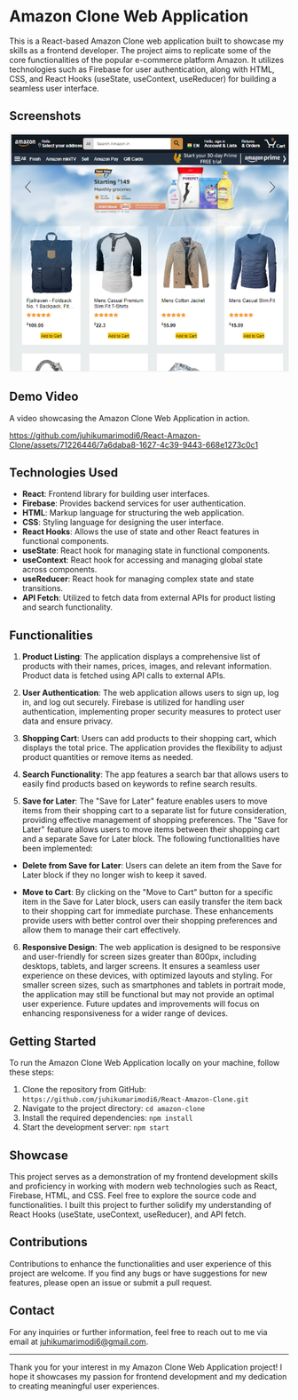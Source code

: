 # Amazon Clone Web Application

This is a React-based Amazon Clone web application built to showcase my skills as a frontend developer. The project aims to replicate some of the core functionalities of the popular e-commerce platform Amazon. It utilizes technologies such as Firebase for user authentication, along with HTML, CSS, and React Hooks (useState, useContext, useReducer) for building a seamless user interface.

## Screenshots

  ![Screenshot 1](amazon1.PNG)

## Demo Video 

A video showcasing the Amazon Clone Web Application in action.

https://github.com/juhikumarimodi6/React-Amazon-Clone/assets/71226446/7a6daba8-1627-4c39-9443-668e1273c0c1


## Technologies Used

- **React**: Frontend library for building user interfaces.
- **Firebase**: Provides backend services for user authentication.
- **HTML**: Markup language for structuring the web application.
- **CSS**: Styling language for designing the user interface.
- **React Hooks**: Allows the use of state and other React features in functional components.
- **useState**: React hook for managing state in functional components.
- **useContext**: React hook for accessing and managing global state across components.
- **useReducer**: React hook for managing complex state and state transitions.
- **API Fetch**: Utilized to fetch data from external APIs for product listing and search functionality.

## Functionalities

1. **Product Listing**: The application displays a comprehensive list of products with their names, prices, images, and relevant information. Product data is fetched using API calls to external APIs.

2. **User Authentication**: The web application allows users to sign up, log in, and log out securely. Firebase is utilized for handling user authentication, implementing proper security measures to protect user data and ensure privacy.

3. **Shopping Cart**: Users can add products to their shopping cart, which displays the total price. The application provides the flexibility to adjust product quantities or remove items as needed.

4. **Search Functionality**: The app features a search bar that allows users to easily find products based on keywords to refine search results. 

5. **Save for Later**: The "Save for Later" feature enables users to move items from their shopping cart to a separate list for future consideration, providing effective management of shopping preferences.
The "Save for Later" feature allows users to move items between their shopping cart and a separate Save for Later block. The following functionalities have been implemented:

- **Delete from Save for Later**: Users can delete an item from the Save for Later block if they no longer wish to keep it saved.

- **Move to Cart**: By clicking on the "Move to Cart" button for a specific item in the Save for Later block, users can easily transfer the item back to their shopping cart for immediate purchase.
These enhancements provide users with better control over their shopping preferences and allow them to manage their cart effectively.

6. **Responsive Design**: The web application is designed to be responsive and user-friendly for screen sizes greater than 800px, including desktops, tablets, and larger screens. It ensures a seamless user experience on these devices, with optimized layouts and styling.
For smaller screen sizes, such as smartphones and tablets in portrait mode, the application may still be functional but may not provide an optimal user experience. Future updates and improvements will focus on enhancing responsiveness for a wider range of devices.

## Getting Started

To run the Amazon Clone Web Application locally on your machine, follow these steps:

1. Clone the repository from GitHub: `https://github.com/juhikumarimodi6/React-Amazon-Clone.git`
2. Navigate to the project directory: `cd amazon-clone`
3. Install the required dependencies: `npm install`
4. Start the development server: `npm start`

## Showcase

This project serves as a demonstration of my frontend development skills and proficiency in working with modern web technologies such as React, Firebase, HTML, and CSS. Feel free to explore the source code and functionalities. I built this project to further solidify my understanding of React Hooks (useState, useContext, useReducer), and API fetch.


## Contributions

Contributions to enhance the functionalities and user experience of this project are welcome. If you find any bugs or have suggestions for new features, please open an issue or submit a pull request.

## Contact

For any inquiries or further information, feel free to reach out to me via email at [juhikumarimodi6@gmail.com](mailto:juhikumarimodi6@gmail.com).

---

Thank you for your interest in my Amazon Clone Web Application project! I hope it showcases my passion for frontend development and my dedication to creating meaningful user experiences. 
